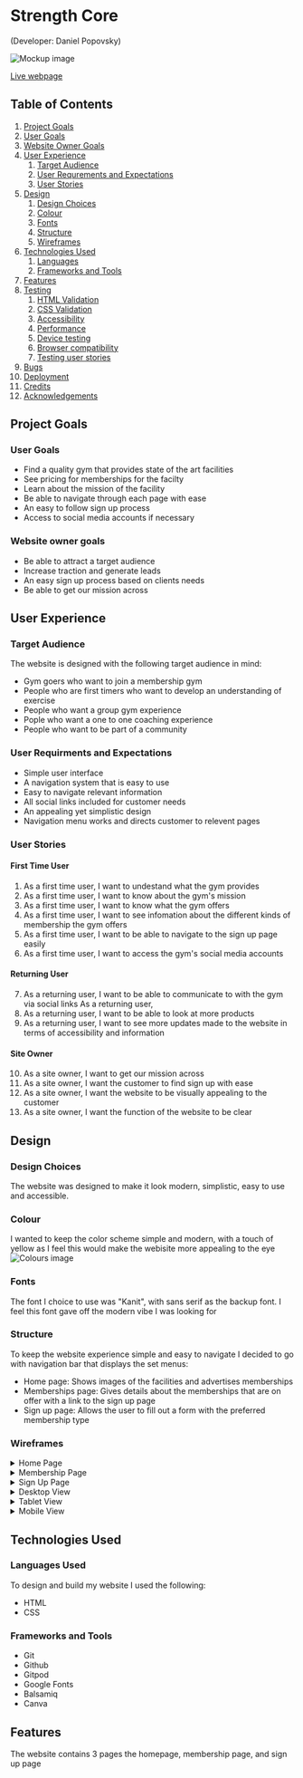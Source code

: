 # Strength Core
(Developer: Daniel Popovsky)

![Mockup image](docs/responsive.png)

[Live webpage](https://danpopovsky1997.github.io/strengthcore-project1/index.html)

## Table of Contents

1. [Project Goals](#project-goals)
  1. [User Goals](#user-goals)
  2. [Website Owner Goals](#website-owner-goals)
2. [User Experience](#user-experience)
    1. [Target Audience](#target-audience)
    2. [User Requrements and Expectations](#user-requirements-and-expectations)
    3. [User Stories](#user-stories)
3. [Design](#design)
    1. [Design Choices](#design-choices)
    2. [Colour](#colour)
    3. [Fonts](#fonts)
    4. [Structure](#structure)
    5. [Wireframes](#wireframes)
4. [Technologies Used](#technologies-used)
    1. [Languages](#languages)
    2. [Frameworks and Tools](#frameworks-and-tools)
5. [Features](#features)
6. [Testing](#validation)
    1. [HTML Validation](#HTML-validation)
    2. [CSS Validation](#CSS-validation)
    3. [Accessibility](#accessibility)
    4. [Performance](#performance)
    5. [Device testing](#performing-tests-on-various-devices)
    6. [Browser compatibility](#browser-compatability)
    7. [Testing user stories](#testing-user-stories)
8. [Bugs](#Bugs)
9. [Deployment](#deployment)
10. [Credits](#credits)
11. [Acknowledgements](#acknowledgements)

## Project Goals 

### User Goals
- Find a quality gym that provides state of the art facilities
- See pricing for memberships for the facilty
- Learn about the mission of the facility
- Be able to navigate through each page with ease
- An easy to follow sign up process
- Access to social media accounts if necessary

### Website owner goals
- Be able to attract a target audience
- Increase traction and generate leads
- An easy sign up process based on clients needs
- Be able to get our mission across

## User Experience 

### Target Audience
The website is designed with the following target audience in mind:
- Gym goers who want to join a membership gym
- People who are first timers who want to develop an understanding of exercise 
- People who want a group gym experience
- Pople who want a one to one coaching experience 
- People who want to be part of a community

### User Requirments and Expectations
- Simple user interface
- A navigation system that is easy to use
- Easy to navigate relevant information 
- All social links included for customer needs
- An appealing yet simplistic design
- Navigation menu works and directs customer to relevent pages

### User Stories

#### First Time User
1. As a first time user, I want to undestand what the gym provides
2. As a first time user, I want to know about the gym's mission
3. As a first time user, I want to know what the gym offers 
4. As a first time user, I want to see infomation about the different kinds of membership the gym offers
5. As a first time user, I want to be able to navigate to the sign up page easily
6. As a first time user, I want to access the gym's social media accounts

#### Returning User 
7. As a returning user, I want to be able to communicate to with the gym via social links 
As a returning user,
8. As a returning user, I want to be able to look at more products 
9. As a returning user, I want to see more updates made to the website in terms of accessibility and information

#### Site Owner
10. As a site owner, I want to get our mission across
11. As a site owner, I want the customer to find sign up with ease
12. As a site owner, I want the website to be visually appealing to the customer
13. As a site owner, I want the function of the website to be clear

## Design

### Design Choices
The website was designed to make it look modern, simplistic, easy to use and accessible.

### Colour
I wanted to keep the color scheme simple and modern, with a touch of yellow as I feel this would make the webisite more appealing to the eye
![Colours image](docs/Colours.png)

### Fonts
The font I choice to use was "Kanit", with sans serif as the backup font. I feel this font gave off the modern vibe I was looking for

### Structure
To keep the website experience simple and easy to navigate I decided to go with navigation bar that displays the set menus: 
- Home page: Shows images of the facilities and advertises memberships
- Memberships page: Gives details about the memberships that are on offer with a link to the sign up page
- Sign up page: Allows the user to fill out a form with the preferred membership type

### Wireframes
<details><summary>Home Page</Summary>
<img src="docs/wireframes/index.png">  
</details>
<details><summary>Membership Page</Summary>
<img src="docs/wireframes/tricks.png">  
</details>
<details><summary>Sign Up Page</Summary>
<img src="docs/wireframes/boards.png">  
</details>
<details><summary>Desktop View</Summary>
<img src="docs/wireframes/contact.png">  
</details>
<details><summary>Tablet View</Summary>
<img src="docs/wireframes/404.png">  
</details>
<details><summary>Mobile View</Summary>
<img src="docs/wireframes/404.png">  
</details>

## Technologies Used

### Languages Used
To design and build my website I used the following:
- HTML
- CSS

### Frameworks and Tools
- Git
- Github
- Gitpod
- Google Fonts
- Balsamiq
- Canva

## Features 
The website contains 3 pages the homepage, membership page, and sign up page